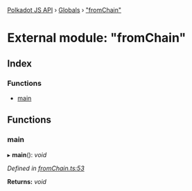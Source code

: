 [Polkadot JS API](../README.md) › [Globals](../globals.md) › ["fromChain"](_fromchain_.md)

# External module: "fromChain"

## Index

### Functions

* [main](_fromchain_.md#main)

## Functions

###  main

▸ **main**(): *void*

*Defined in [fromChain.ts:53](https://github.com/polkadot-js/api/blob/2b5be7eaab/packages/typegen/src/fromChain.ts#L53)*

**Returns:** *void*
